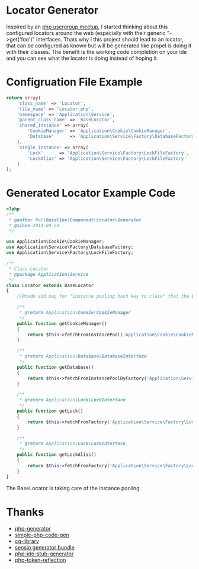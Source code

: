 # Locator Generator

Inspired by an [php usergroup meetup](http://artodeto.bazzline.net/archives/525-Social-Human-Architecture-for-Beginners-and-the-Flip-Side-of-Dependency-Injection-PHPUGHH.html), I started thinking about this configured locators around the web (especially with their generic "->get('foo')" interfaces.
Thats why I this project should lead to an locator, that can be configured as known but will be generated like propel is doing it with their classes. The benefit is the working code completion on your ide and you can see what the locator is doing instead of hoping it.

# Configruation File Example

```php
return array(
    'class_name' => 'Locator',
    'file_name' => 'Locator.php',
    'namespace' => 'Application\Service',
    'parent_class_name' => 'BaseLocator',
    'shared_instance' => array(
        'CookieManager' => 'Application\Cookie\CookieManager',              //invokable instance, CookieManager can be created by using "$cookieManager = new CookieManager()"
        'Database'      => 'Application\Service\Factory\DatabaseFactory'    //a factory takes care of creating the Database, depending on the php doc return annotation, either a class or an interface will be added to the created php doc, the factory has to implement a provided LocatorDependentInterface
    ),
    'single_instance' => array(
        'Lock'      => 'Application\Service\Factory\LockFileFactory',
        'LockAlias' => 'Application\Service\Factory\LockFileFactory'        //the key defines how the "get"-Method will be named
    )
);
```

# Generated Locator Example Code

```php
<?php
/**
 * @author Net\Bazzline\Component\Locator\Generator
 * @since 2014-04-24
 */

use Application\Cookie\CookieManager;
use Application\Service\Factory\DatabaseFactory;
use Application\Service\Factory\LockFileFactory;

/**
 * Class Locator
 * @package Application\Service
 */
class Locator extends BaseLocator
{
    //@todo add map for "instance pooling hash key to class" that the BaseLocator can use.

    /**
     * @return Application\Cookie\CookieManager
     */
    public function getCookieManager()
    {
        return $this->fetchFromInstancePool('Application\Cookie\CookieManager');
    }

    /**
     * @return Application\Database\DatabaseInterface
     */
    public function getDatabase()
    {
        return $this->fetchFromInstancePoolByFactory('Application\Service\Factory\DatabaseFactory');
    }

    /**
     * @return Application\Lock\LockInterface
     */
    public function getLock()
    {
        return $this->fetchFromFactory('Application\Service\Factory\LockFileFactory')->create();  //factory is stored in an instance pool
    }

    /**
     * @return Application\Lock\LockInterface
     */
    public function getLockAlias()
    {
        return $this->fetchFromFactory('Application\Service\Factory\LockFileFactory')->create();  //factory is stored in an instance pool
    }
}
```

The BaseLocator is taking care of the instance pooling.

# Thanks

* [php-generator](https://github.com/nette/php-generator)
* [simple-php-code-gen](https://github.com/gotohr/simple-php-code-gen)
* [cg-library](https://github.com/schmittjoh/cg-library)
* [sensio generator bundle](https://github.com/sensiolabs/SensioGeneratorBundle)
* [php-ide-stub-generator](https://github.com/racztiborzoltan/php-ide-stub-generator)
* [php-token-reflection](https://github.com/Andrewsville/PHP-Token-Reflection)
